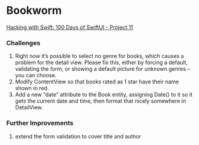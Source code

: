 # Bookworm

[Hacking with Swift: 100 Days of SwiftUI - Project 11][1]

### Challenges

1. Right now it’s possible to select no genre for books, which causes a problem for the detail view. Please fix this, either by forcing a default, validating the form, or showing a default picture for unknown genres – you can choose.
2. Modify ContentView so that books rated as 1 star have their name shown in red.
3. Add a new “date” attribute to the Book entity, assigning Date() to it so it gets the current date and time, then format that nicely somewhere in DetailView.

### Further Improvements

1. extend the form validation to cover title and author

[1]: https://www.hackingwithswift.com/100/swiftui/56


